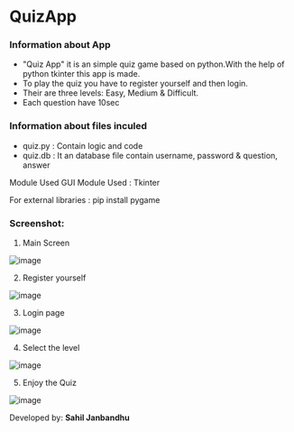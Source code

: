 # QuizApp
### Information about App

- "Quiz App" it is an simple quiz game based on python.With the help of python tkinter this app is made.
- To play the quiz you have to register yourself and then login.
- Their are three levels: Easy, Medium & Difficult.
- Each question have 10sec 

### Information about files inculed

- quiz.py : Contain logic and code
- quiz.db : It an database file contain username, password & question, answer

Module Used
GUI Module Used : Tkinter

For external libraries :
pip install pygame

### Screenshot:
1. Main Screen

![image](https://user-images.githubusercontent.com/22257930/86759685-52668580-c062-11ea-97d8-39f8838c32dd.png)

2. Register yourself

![image](https://user-images.githubusercontent.com/22257930/86759943-7b871600-c062-11ea-8e4b-98cb2c8eca1b.png)

3. Login page

![image](https://user-images.githubusercontent.com/22257930/86760058-922d6d00-c062-11ea-90dd-2ce6a02b3278.png)

4. Select the level

![image](https://user-images.githubusercontent.com/22257930/86760302-c012b180-c062-11ea-9f44-8f4a72436a92.png)

5. Enjoy the Quiz

![image](https://user-images.githubusercontent.com/22257930/86760514-e5072480-c062-11ea-83c6-e9a51b1c0886.png)

Developed by: **Sahil Janbandhu**

